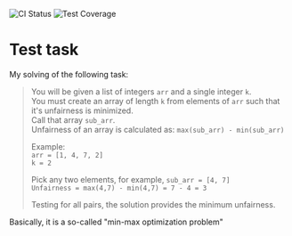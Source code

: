 ![CI Status](https://github.com/MoodyReaper/python-array-unfairness/actions/workflows/ci_poetry.yml/badge.svg)
![Test Coverage](https://img.shields.io/endpoint?url=https://gist.githubusercontent.com/MoodyReaper/9d078240555ff416181fdec9cfb370cf/raw/python-array-unfairness-test-coverage.json)

# Test task

My solving of the following task:

> You will be given a list of integers `arr` and a single integer `k`.  
> You must create an array of length `k` from elements of `arr` such that it's unfairness is minimized.  
> Call that array `sub_arr`.  
> Unfairness of an array is calculated as: `max(sub_arr) - min(sub_arr)`
>
> Example:  
> `arr = [1, 4, 7, 2]`  
> `k = 2`
>
> Pick any two elements, for example, `sub_arr = [4, 7]`  
> `Unfairness = max(4,7) - min(4,7) = 7 - 4 = 3`
>
> Testing for all pairs, the solution provides the minimum unfairness.

Basically, it is a so-called "min-max optimization problem"
